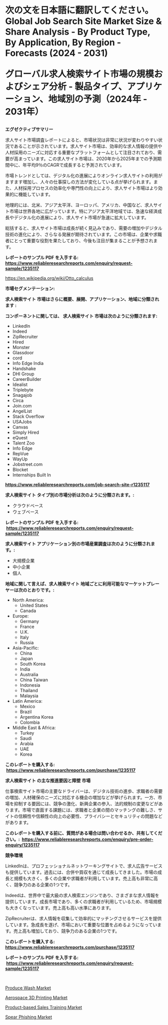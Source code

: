 <p><h1>次の文を日本語に翻訳してください。Global Job Search Site Market Size & Share Analysis - By Product Type, By Application, By Region - Forecasts (2024 - 2031) 

グローバル求人検索サイト市場の規模およびシェア分析 - 製品タイプ、アプリケーション、地域別の予測（2024年 - 2031年）</h1></p><p><strong>エグゼクティブサマリー</strong></p>
<p><p>求人サイト市場調査レポートによると、市場状況は非常に状況が変わりやすい状況であることが示されています。求人サイト市場は、効率的な求人情報の提供や人材採用のニーズに対応する重要なプラットフォームとして注目されており、需要が高まっています。この求人サイト市場は、2020年から2025年までの予測期間中に、年平均9％のCAGRで成長すると予測されています。</p><p>市場トレンドとしては、デジタル化の進展によりオンライン求人サイトの利用がますます増加し、人々の仕事探しの方法が変化している点が挙げられます。また、人材採用プロセスの効率化や専門性の向上により、求人サイト市場はより効果的に機能しています。</p><p>地理的には、北米、アジア太平洋、ヨーロッパ、アメリカ、中国など、求人サイト市場は世界各地に広がっています。特にアジア太平洋地域では、急速な経済成長やデジタル化の進展により、求人サイト市場が急速に拡大しています。</p><p>総括すると、求人サイト市場は成長が続く見込みであり、需要の増加やデジタル技術の進化により、さらなる発展が期待されています。この市場は、企業や求職者にとって重要な役割を果たしており、今後も注目が集まることが予想されます。</p></p>
<p><strong>レポートのサンプル PDF を入手する: <a href="https://www.reliableresearchreports.com/enquiry/request-sample/1235117">https://www.reliableresearchreports.com/enquiry/request-sample/1235117</a></strong></p>
<p><a href="https://en.wikipedia.org/wiki/Otto_calculus">https://en.wikipedia.org/wiki/Otto_calculus</a></p>
<p><strong>市場セグメンテーション:</strong></p>
<p><strong> 求人検索サイト 市場はさらに概要、展開、アプリケーション、地域に分類されます :</strong></p>
<p><strong>コンポーネントに関しては、 求人検索サイト 市場は次のように分類されます: &nbsp;</strong></p>
<p><ul><li>LinkedIn</li><li>Indeed</li><li>ZipRecruiter</li><li>Hired</li><li>Monster</li><li>Glassdoor</li><li>cord</li><li>Info Edge India</li><li>Handshake</li><li>DHI Group</li><li>CareerBuilder</li><li>Idealist</li><li>Triplebyte</li><li>Snagajob</li><li>Circa</li><li>Join.com</li><li>AngelList</li><li>Stack Overflow</li><li>USAJobs</li><li>Canvas</li><li>Simply Hired</li><li>eQuest</li><li>Talent Zoo</li><li>Info Edge</li><li>RepVue</li><li>WayUp</li><li>Jobstreet.com</li><li>Blocket</li><li>Internships
    Built In</li></ul></p>
<p><strong><a href="https://www.reliableresearchreports.com/job-search-site-r1235117">https://www.reliableresearchreports.com/job-search-site-r1235117</a></strong></p>
<p><strong> 求人検索サイト タイプ別の市場分析は次のように分類されます。:</strong></p>
<p><ul><li>クラウドベース</li><li>ウェブベース</li></ul></p>
<p><strong>レポートのサンプル PDF を入手する: &nbsp;<a href="https://www.reliableresearchreports.com/enquiry/request-sample/1235117">https://www.reliableresearchreports.com/enquiry/request-sample/1235117</a></strong></p>
<p><strong> 求人検索サイト アプリケーション別の市場産業調査は次のように分類されます。:</strong></p>
<p><ul><li>大規模企業</li><li>中小企業</li><li>個人</li></ul></p>
<p><strong>地域に関して言えば、求人検索サイト 地域ごとに利用可能なマーケットプレーヤーは次のとおりです。:</strong></p>
<p><ul>
    <li>
        North America:
        <ul>
            <li>United States</li>
            <li>Canada</li>
        </ul>
    </li>
    <li>
        Europe:
        <ul>
            <li>Germany</li>
            <li>France</li>
            <li>U.K.</li>
            <li>Italy</li>
            <li>Russia</li>
        </ul>
    </li>
    <li>
        Asia-Pacific:
        <ul>
            <li>China</li>
            <li>Japan</li>
            <li>South Korea</li>
            <li>India</li>
            <li>Australia</li>
            <li>China Taiwan</li>
            <li>Indonesia</li>
            <li>Thailand</li>
            <li>Malaysia</li>
        </ul>
    </li>
    <li>
        Latin America:
        <ul>
            <li>Mexico</li>
            <li>Brazil</li>
            <li>Argentina Korea</li>
            <li>Colombia</li>
        </ul>
    </li>
    <li>
        Middle East & Africa:
        <ul>
            <li>Turkey</li>
            <li>Saudi</li>
            <li>Arabia</li>
            <li>UAE</li>
            <li>Korea</li>
        </ul>
    </li>
    </ul></p>
<p><strong>このレポートを購入する: &nbsp;<a href="https://www.reliableresearchreports.com/purchase/1235117">https://www.reliableresearchreports.com/purchase/1235117</a></strong></p>
<p><strong>求人検索サイト の主な推進要因と障壁 市場</strong></p>
<p><p>仕事検索サイト市場の主要なドライバーは、デジタル技術の進歩、求職者の需要の増加、人材確保のニーズに対応する機会の増加などが挙げられます。一方、市場を抑制する要因には、競争の激化、新興企業の参入、法的規制の変更などがあります。市場で直面する課題には、求職者と企業の間のマッチングの難しさ、サイトの信頼性や信頼性の向上の必要性、プライバシーとセキュリティの問題などがあります。</p></p>
<p><strong>このレポートを購入する前に、質問がある場合は問い合わせるか、共有してください。:&nbsp; <a href="https://www.reliableresearchreports.com/enquiry/pre-order-enquiry/1235117">https://www.reliableresearchreports.com/enquiry/pre-order-enquiry/1235117</a></strong></p>
<p><strong>競争環境</strong></p>
<p><p>LinkedInは、プロフェッショナルネットワーキングサイトで、求人広告サービスも提供しています。過去には、合併や買収を通じて成長してきました。市場の成長と規模も大きく、多くの企業や求職者が利用しています。売上高も非常に高く、競争力のある企業の1つです。</p><p>Indeedは、世界中で最大級の求人検索エンジンであり、さまざまな求人情報を提供しています。成長市場であり、多くの求職者が利用しているため、市場規模も大きくなっています。売上高も高い水準にあります。</p><p>ZipRecruiterは、求人情報を収集して効率的にマッチングさせるサービスを提供しています。急成長を遂げ、市場において重要な位置を占めるようになっています。売上高も増加しており、競争力のある企業の1つです。</p></p>
<p><strong>このレポートを購入する: &nbsp; <a href="https://www.reliableresearchreports.com/purchase/1235117">https://www.reliableresearchreports.com/purchase/1235117</a></strong></p>
<p><strong>レポートのサンプル PDF を入手する: &nbsp;<a href="https://www.reliableresearchreports.com/enquiry/request-sample/1235117">https://www.reliableresearchreports.com/enquiry/request-sample/1235117</a></strong><strong></strong></p>
<p>&nbsp;</p>
<p><p><a href="https://github.com/pennyaldbrittonh658/Market-Research-Report-List-1/blob/main/produce-wash-market.md">Produce Wash Market</a></p><p><a href="https://github.com/gcimaudf65/Market-Research-Report-List-1/blob/main/aerospace-3d-printing-market.md">Aerospace 3D Printing Market</a></p><p><a href="https://issuu.com/reportprime-2/docs/product-based-sales-training-market-size-2030.pptx">Product-based Sales Training Market</a></p><p><a href="https://issuu.com/reportprime-2/docs/spear-phishing-market-size-2030.pptx">Spear Phishing Market</a></p></p>